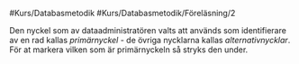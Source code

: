 #Kurs/Databasmetodik  #Kurs/Databasmetodik/Föreläsning/2 

Den nyckel som av dataadministratören valts att används som identifierare av en rad kallas *primärnyckel* - de övriga nycklarna kallas *alternativnycklar*. För at markera vilken som är primärnyckeln så stryks den under.